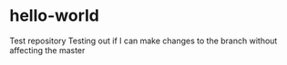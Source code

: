 # hello-world
Test repository
Testing out if I can make changes to the branch without affecting the master
